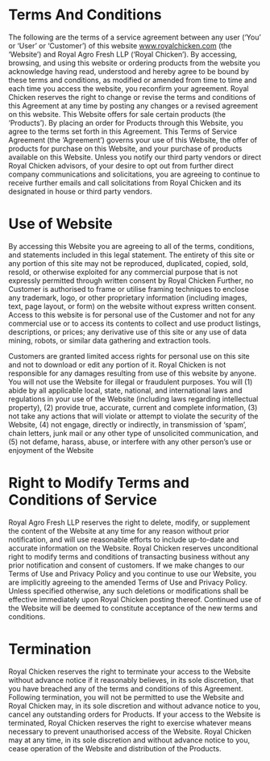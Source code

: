 
# Terms And Conditions

The following are the terms of a service agreement between any user (‘You’ or ‘User’ or ‘Customer’) of this website www.royalchicken.com (the ‘Website’) and Royal Agro Fresh LLP (‘Royal Chicken’). 
By accessing, browsing, and using this website or ordering products from the website you acknowledge having read, understood and hereby agree to be bound by these terms and conditions, as modified or amended from time to time and each time you access the website, you reconfirm your agreement. 
Royal Chicken reserves the right to change or revise the terms and conditions of this Agreement at any time by posting any changes or a revised agreement on this website. 
This Website offers for sale certain products (the ‘Products’). By placing an order for Products through this Website, you agree to the terms set forth in this Agreement. 
This Terms of Service Agreement (the ‘Agreement’) governs your use of this Website, the offer of products for purchase on this Website, and your purchase of products available on this Website.
Unless you notify our third party vendors or direct Royal Chicken advisors, of your desire to opt out from further direct company communications and solicitations, you are agreeing to continue to receive further emails and call solicitations from Royal Chicken and its designated in house or third party vendors.

# Use of Website

By accessing this Website you are agreeing to all of the terms, conditions, and statements included in this legal statement. 
The entirety of this site or any portion of this site may not be reproduced, duplicated, copied, sold, resold, or otherwise exploited for any commercial purpose that is not expressly permitted through written consent by Royal Chicken Further, no Customer is authorised to frame or utilise framing techniques to enclose any trademark, logo, or other proprietary information (including images, text, page layout, or form) on the website without express written consent.
Access to this website is for personal use of the Customer and not for any commercial use or to access its contents to collect and use product listings, descriptions, or prices; any derivative use of this site or any use of data mining, robots, or similar data gathering and extraction tools.

Customers are granted limited access rights for personal use on this site and not to download or edit any portion of it.
Royal Chicken is not responsible for any damages resulting from use of this website by anyone. You will not use the Website for illegal or fraudulent purposes. 
You will (1) abide by all applicable local, state, national, and international laws and regulations in your use of the Website (including laws regarding intellectual property), (2) provide true, accurate, current and complete information, (3) not take any actions that will violate or attempt to violate the security of the Website, (4) not engage, directly or indirectly, in transmission of ‘spam’, chain letters, junk mail or any other type of unsolicited communication, and (5) not defame, harass, abuse, or interfere with any other person’s use or enjoyment of the Website

# Right to Modify Terms and Conditions of Service

Royal Agro Fresh LLP reserves the right to delete, modify, or supplement the content of the Website at any time for any reason without prior notification, and will use reasonable efforts to include up-to-date and accurate information on the Website.
Royal Chicken reserves unconditional right to modify terms and conditions of transacting business without any prior notification and consent of customers.
If we make changes to our Terms of Use and Privacy Policy and you continue to use our Website, you are implicitly agreeing to the amended Terms of Use and Privacy Policy. 
Unless specified otherwise, any such deletions or modifications shall be effective immediately upon Royal Chicken posting thereof. Continued use of the Website will be deemed to constitute acceptance of the new terms and conditions.

# Termination

Royal Chicken reserves the right to terminate your access to the Website without advance notice if it reasonably believes, in its sole discretion, that you have breached any of the terms and conditions of this Agreement. 
Following termination, you will not be permitted to use the Website and Royal Chicken may, in its sole discretion and without advance notice to you, cancel any outstanding orders for Products. 
If your access to the Website is terminated, Royal Chicken reserves the right to exercise whatever means necessary to prevent unauthorised access of the Website. Royal Chicken may at any time, in its sole discretion and without advance notice to you, cease operation of the Website and distribution of the Products.